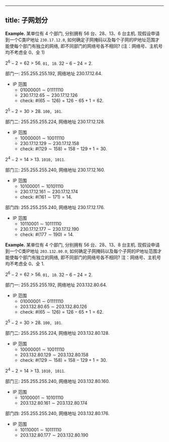 
---
title: 子网划分
---

$\textbf{Example.}$ 某单位有 4 个部门, 分别拥有 56 台、28、13、6 台主机. 现假设申请到一个C类IP地址 `230.17.12.0`, 如何确定子网掩码以及每个子网的IP地址范围才能使每个部门有独立的网络, 即不同部门的网络号各不相同? (注：网络号、主机号均不考虑全 0、全 1)

$2^6-2 = 62 > 56$. `01, 10`. $32-6-24 = 2$. 

部门一: $255.255.255.192$, 网络地址 $230.17.12.64$.  
  - IP 范围 
    - $01000001 \sim 01111110$
    - $230.17.12.65 \sim 230.17.12.126$
    - check: $\#(65 \sim 126) = 126 - 65 + 1 = 62$. 

$2^5 - 2 = 30 > 28$. `100, 101`. 

部门二: $255.255.255.224$, 网络地址 $230.17.12.128$.   
  - IP 范围 
    - $10000001 \sim 10011110$
    - $230.17.12.129 \sim 230.17.12.158$
    - check: $\#(129 \sim 158) = 158 - 129 + 1 = 30$. 

$2^4 - 2 = 14 > 13$. `1010, 1011`. 

部门三: $255.255.255.240$, 网络地址 $230.17.12.160$.   
  - IP 范围 
    - $10100001 \sim 10101110$
    - $230.17.12.161 \sim 230.17.12.174$
    - check: $\#(161 \sim 171) = 14$. 

部门四: $255.255.255.240$, 网络地址 $230.17.12.176$.   
- IP 范围 
    - $10110001 \sim 10111110$
    - $230.17.12.177 \sim 230.17.12.190$
    - check: $\#(177 \sim 190) = 14$. 

$\textbf{Example.}$ 某单位有 4 个部门, 分别拥有 56 台、28、13、8 台主机. 现假设申请到一个C类IP地址 `203.132.80.0`, 如何确定子网掩码以及每个子网的IP地址范围才能使每个部门有独立的网络, 即不同部门的网络号各不相同? 注：网络号、主机号均不考虑全 0、全 1. 

$2^6-2 = 62 > 56$. `01, 10`. $32-6-24 = 2$. 

部门一: $255.255.255.192$, 网络地址 $203.132.80.64$.  
  - IP 范围 
    - $01000001 \sim 01111110$
    - $203.132.80.65 \sim 203.132.80.126$
    - check: $\#(65 \sim 126) = 126 - 65 + 1 = 62$. 

$2^5 - 2 = 30 > 28$. `100, 101`. 

部门二: $255.255.255.224$, 网络地址 $203.132.80.128$.   
  - IP 范围 
    - $10000001 \sim 10011110$
    - $203.132.80.129 \sim 203.132.80.158$
    - check: $\#(129 \sim 158) = 158 - 129 + 1 = 30$. 

$2^4 - 2 = 14 > 13$. `1010, 1011`. 

部门三: $255.255.255.240$, 网络地址 $203.132.80.160$.   
  - IP 范围 
    - $10100001 \sim 10101110$
    - $203.132.80.161 \sim 203.132.80.174$

部门四: $255.255.255.240$, 网络地址 $203.132.80.176$.   
- IP 范围 
    - $10110001 \sim 10111110$
    - $203.132.80.177 \sim 203.132.80.190$
